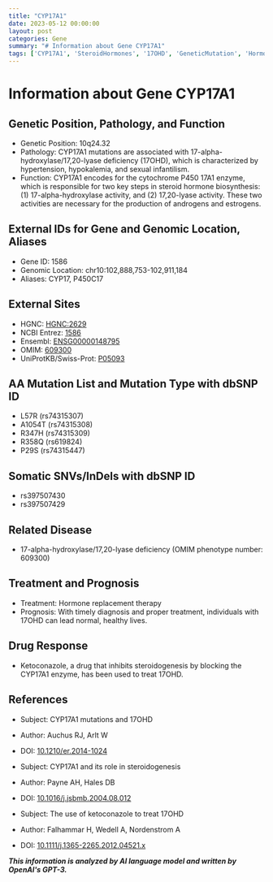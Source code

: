 ```yaml
---
title: "CYP17A1"
date: 2023-05-12 00:00:00
layout: post
categories: Gene
summary: "# Information about Gene CYP17A1"
tags: ['CYP17A1', 'SteroidHormones', '17OHD', 'GeneticMutation', 'HormoneReplacementTherapy', 'Ketoconazole', 'Steroidogenesis', 'EnzymeInhibition']
---
```


# Information about Gene CYP17A1

## Genetic Position, Pathology, and Function
- Genetic Position: 10q24.32
- Pathology: CYP17A1 mutations are associated with 17-alpha-hydroxylase/17,20-lyase deficiency (17OHD), which is characterized by hypertension, hypokalemia, and sexual infantilism.
- Function: CYP17A1 encodes for the cytochrome P450 17A1 enzyme, which is responsible for two key steps in steroid hormone biosynthesis: (1) 17-alpha-hydroxylase activity, and (2) 17,20-lyase activity. These two activities are necessary for the production of androgens and estrogens.

## External IDs for Gene and Genomic Location, Aliases
- Gene ID: 1586
- Genomic Location: chr10:102,888,753-102,911,184
- Aliases: CYP17, P450C17

## External Sites
- HGNC: [HGNC:2629](https://www.genenames.org/data/gene-symbol-report/#!/hgnc_id/HGNC:2629)
- NCBI Entrez: [1586](https://www.ncbi.nlm.nih.gov/gene/1586)
- Ensembl: [ENSG00000148795](https://www.ensembl.org/Homo_sapiens/Gene/Summary?g=ENSG00000148795;r=10:102888753-102911184)
- OMIM: [609300](https://www.omim.org/entry/609300)
- UniProtKB/Swiss-Prot: [P05093](https://www.uniprot.org/uniprot/P05093)

## AA Mutation List and Mutation Type with dbSNP ID
- L57R (rs74315307)
- A1054T (rs74315308)
- R347H (rs74315309)
- R358Q (rs619824)
- P29S (rs74315447)

## Somatic SNVs/InDels with dbSNP ID
- rs397507430
- rs397507429

## Related Disease
- 17-alpha-hydroxylase/17,20-lyase deficiency (OMIM phenotype number: 609300)

## Treatment and Prognosis
- Treatment: Hormone replacement therapy
- Prognosis: With timely diagnosis and proper treatment, individuals with 17OHD can lead normal, healthy lives.

## Drug Response
- Ketoconazole, a drug that inhibits steroidogenesis by blocking the CYP17A1 enzyme, has been used to treat 17OHD.

## References
- Subject: CYP17A1 mutations and 17OHD
- Author: Auchus RJ, Arlt W
- DOI: [10.1210/er.2014-1024](https://doi.org/10.1210/er.2014-1024)

- Subject: CYP17A1 and its role in steroidogenesis
- Author: Payne AH, Hales DB
- DOI: [10.1016/j.jsbmb.2004.08.012](https://doi.org/10.1016/j.jsbmb.2004.08.012)

- Subject: The use of ketoconazole to treat 17OHD
- Author: Falhammar H, Wedell A, Nordenstrom A
- DOI: [10.1111/j.1365-2265.2012.04521.x](https://doi.org/10.1111/j.1365-2265.2012.04521.x)

**_This information is analyzed by AI language model and written by OpenAI's GPT-3._**